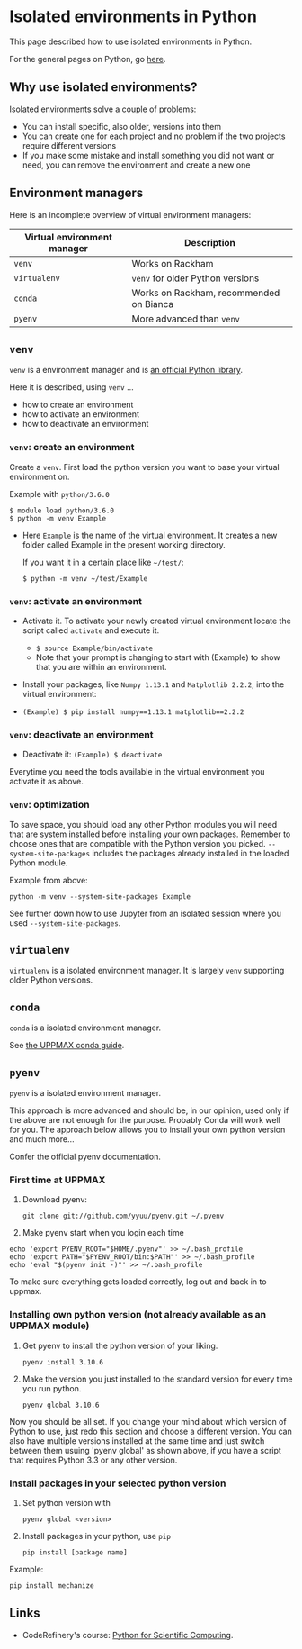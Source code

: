 # Isolated environments in Python

This page described how to use isolated environments in Python.

For the general pages on Python, go [here](python.md).

## Why use isolated environments?

Isolated environments solve a couple of problems:

- You can install specific, also older, versions into them
- You can create one for each project and no problem if the two projects
  require different versions
- If you make some mistake and install something you did not want or need, you
  can remove the environment and create a new one

## Environment managers

Here is an incomplete overview of virtual environment managers:

Virtual environment manager|Description
---------------------------|--------------------------------
`venv`                     |Works on Rackham
`virtualenv`               |`venv` for older Python versions
`conda`                    |Works on Rackham, recommended on Bianca
`pyenv`                    |More advanced than `venv`

## `venv`

`venv` is a environment manager
and is [an official Python library](https://docs.python.org/3/library/venv.html).

Here it is described, using `venv` ...

- how to create an environment
- how to activate an environment
- how to deactivate an environment

### `venv`: create an environment

Create a `venv`. First load the python version you want to base your virtual
environment on. 

Example with `python/3.6.0`

```
$ module load python/3.6.0
$ python -m venv Example
```

* Here `Example` is the name of the virtual environment. It creates a new folder
called Example in the present working directory.

    If you want it in a certain place like `~/test/`:


    `$ python -m venv ~/test/Example`

### `venv`: activate an environment

* Activate it. To activate your newly created virtual environment locate the
script called `activate` and execute it.

    * `$ source Example/bin/activate`
    * Note that your prompt is changing to start with (Example) to show that you are within an environment.

* Install your packages, like `Numpy 1.13.1` and `Matplotlib 2.2.2`, into the virtual environment:
* `(Example) $ pip install numpy==1.13.1 matplotlib==2.2.2`

### `venv`: deactivate an environment

* Deactivate it:
    `(Example) $ deactivate`

Everytime you need the tools available in the virtual environment you activate it as above.

### `venv`: optimization

To save space, you should load any other Python modules you will need that are
system installed before installing your own packages. 
Remember to choose ones
that are compatible with the Python version you picked. 
`--system-site-packages` includes the packages already installed in the 
loaded Python module.

Example from above:

```
python -m venv --system-site-packages Example
```

See further down how to use Jupyter from an isolated session where you used
`--system-site-packages`.

## `virtualenv`

`virtualenv` is a isolated environment manager.
It is largely `venv` supporting older Python versions.

## `conda`

`conda` is a isolated environment manager.

See [the UPPMAX conda guide](../cluster_guides/conda.md).


## `pyenv`

`pyenv` is a isolated environment manager.

This approach is more advanced and should be, in our opinion, used only if the
above are not enough for the purpose. Probably Conda will work well for you.
The approach below allows you to install your own python version and much more… 

Confer the official pyenv documentation.

### First time at UPPMAX

1. Download pyenv:

    ```git clone git://github.com/yyuu/pyenv.git ~/.pyenv```

2. Make pyenv start when you login each time

```
echo 'export PYENV_ROOT="$HOME/.pyenv"' >> ~/.bash_profile
echo 'export PATH="$PYENV_ROOT/bin:$PATH"' >> ~/.bash_profile
echo 'eval "$(pyenv init -)"' >> ~/.bash_profile
```

To make sure everything gets loaded correctly, log out and back in to uppmax.

### Installing own python version (not already available as an UPPMAX module)

1. Get pyenv to install the python version of your liking.

    ```pyenv install 3.10.6```

1. Make the version you just installed to the standard version for every time you run python.

    ```pyenv global 3.10.6```

Now you should be all set. If you change your mind about which version of
Python to use, just redo this section and choose a different version. You can
also have multiple versions installed at the same time and just switch between
them usuing 'pyenv global' as shown above, if you have a script that requires
Python 3.3 or any other version.

### Install packages in your selected python version


1. Set python version with 

    ```pyenv global <version>```

1. Install packages in your python, use `pip`

    ```
    pip install [package name]
    ```

Example:
```
pip install mechanize
```

## Links

- CodeRefinery's course: [Python for Scientific Computing](https://aaltoscicomp.github.io/python-for-scicomp/).
